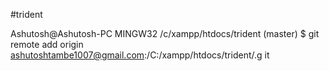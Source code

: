 #trident

Ashutosh@Ashutosh-PC MINGW32 /c/xampp/htdocs/trident (master)
$ git remote add origin ashutoshtambe1007@gmail.com:/C:/xampp/htdocs/trident/.g
it
